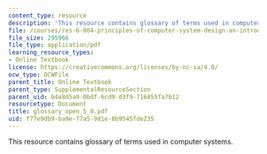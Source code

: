 ```yaml
---
content_type: resource
description: 'This resource contains glossary of terms used in computer systems. '
file: /courses/res-6-004-principles-of-computer-system-design-an-introduction-spring-2009/f77e9db9ba9e77a59d1e8b9545fde235_glossary_open_5_0.pdf
file_size: 295966
file_type: application/pdf
learning_resource_types:
- Online Textbook
license: https://creativecommons.org/licenses/by-nc-sa/4.0/
ocw_type: OCWFile
parent_title: Online Textbook
parent_type: SupplementalResourceSection
parent_uid: b4e8d5a9-0bdf-6cd9-d3f9-716855fa7b12
resourcetype: Document
title: glossary_open_5_0.pdf
uid: f77e9db9-ba9e-77a5-9d1e-8b9545fde235
---
```

This resource contains glossary of terms used in computer systems. 